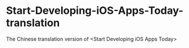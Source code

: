 Start-Developing-iOS-Apps-Today-translation
===========================================

The Chinese translation version of &lt;Start Developing iOS Apps Today>
